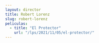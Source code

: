 ```yaml
---
layout: director
title: Robert Lorenz
slug: robert-lorenz
peliculas:
  - title: "El Protector"
    url: "/lps/2021/11/05/el-protector/"
---
```

